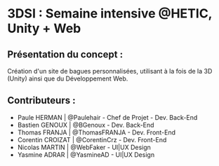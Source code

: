 # 3DSI : Semaine intensive @HETIC, Unity + Web

## Présentation du concept :

Création d'un site de bagues personnalisées, utilisant à la fois de la 3D (Unity) ainsi que du Développement Web.

## Contributeurs :

* Paule HERMAN | @Paulehair - Chef de Projet - Dev. Back-End
* Bastien GENOUX | @BGenoux - Dev. Back-End
* Thomas FRANJA | @ThomasFRANJA - Dev. Front-End
* Corentin CROIZAT | @CorentinCrz - Dev. Front-End
* Nicolas MARTIN | @WebFaker - UI|UX Design
* Yasmine ADRAR | @YasmineAD - UI|UX Design
